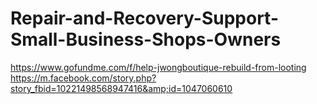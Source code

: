 # Repair-and-Recovery-Support-Small-Business-Shops-Owners
https://www.gofundme.com/f/help-jwongboutique-rebuild-from-looting https://m.facebook.com/story.php?story_fbid=10221498568947416&amp;id=1047060610
